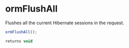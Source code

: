 # ormFlushAll

Flushes all the current Hibernate sessions in the request.

```javascript
ormFlushAll();
```

```javascript
returns void
```
